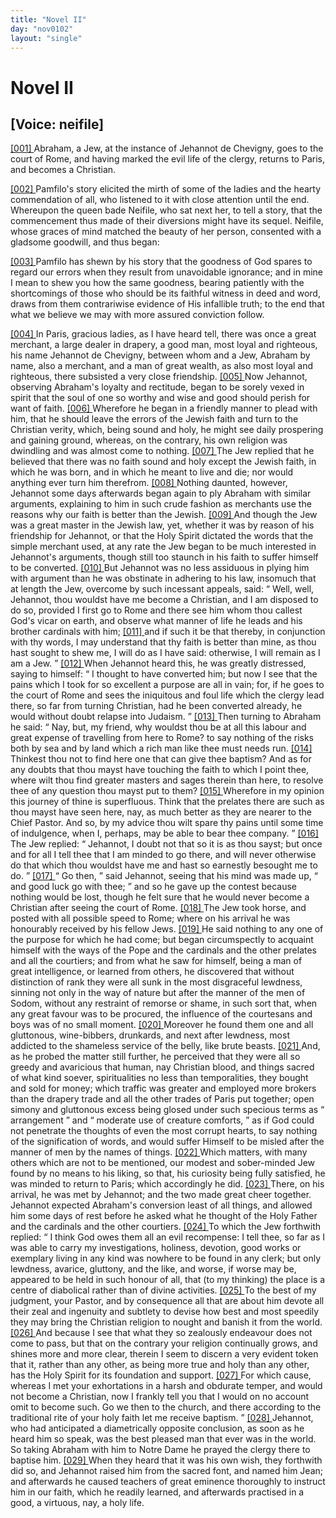 ```yaml
---
title: "Novel II"
day: "nov0102"
layout: "single"
---
```

<div id="nov0102" type="novella" who="neifile">
 <h1>
  Novel II
 </h1>
 <p>
  <h2>
   [Voice: neifile]
  </h2>
 </p>
 <argument>
  <p>
   <a href="{{ site.baseurl }}itDecameron/nov0102#p01020001">
    [001]
   </a>
   Abraham, a Jew, at the instance of Jehannot de
 Chevigny, goes to the court of Rome, and having
 marked the evil life of the clergy, returns to Paris,
 and becomes a Christian.
  </p>
 </argument>
 <div3 type="commentary" who="author">
  <p>
   <a href="{{ site.baseurl }}itDecameron/nov0102#p01020002">
    [002]
   </a>
   Pamfilo's
   story elicited the mirth of some of the ladies and the
	hearty commendation of all, who listened to it with close attention
	until the end. Whereupon the queen bade Neifile, who sat next
	her, to tell a story, that the commencement thus made of their
	diversions might have its sequel. Neifile, whose graces of mind
	matched the beauty of her person, consented with a gladsome goodwill,
	and thus began:
  </p>
 </div3>
 <div3 type="commentary" who="neifile">
  <p>
   <a href="{{ site.baseurl }}itDecameron/nov0102#p01020003">
    [003]
   </a>
   Pamfilo has shewn by his story that the goodness of God spares
 to regard our errors when they result from unavoidable ignorance;
 and in mine I mean to shew you how the same goodness, bearing
 patiently with the shortcomings of those who should be its faithful
 witness in deed and word, draws from them contrariwise evidence
 of His infallible truth; to the end that what we believe we may
 with more assured conviction follow.
  </p>
 </div3>
 <p>
  <a href="{{ site.baseurl }}itDecameron/nov0102#p01020004">
   [004]
  </a>
  In Paris, gracious ladies, as I have heard tell, there was once
 a great merchant, a large dealer in drapery, a good man, most loyal
 and righteous, his name Jehannot de Chevigny, between whom and
 a Jew, Abraham by name, also a merchant, and a man of great
 wealth, as also most loyal and righteous, there subsisted a very close
 friendship.
  <a href="{{ site.baseurl }}itDecameron/nov0102#p01020005">
   [005]
  </a>
  Now Jehannot, observing Abraham's loyalty and rectitude,
 began to be sorely vexed in spirit that the soul of one so
 worthy and wise and good should perish for want of faith.
  <a href="{{ site.baseurl }}itDecameron/nov0102#p01020006">
   [006]
  </a>
  Wherefore
 he began in a friendly manner to plead with him, that he should
  leave the errors of the Jewish faith and turn to the Christian verity,
 which, being sound and holy, he might see daily prospering and
 gaining ground, whereas, on the contrary, his own religion was
 dwindling and was almost come to nothing.
  <a href="{{ site.baseurl }}itDecameron/nov0102#p01020007">
   [007]
  </a>
  The Jew replied that
 he believed that there was no faith sound and holy except the Jewish
 faith, in which he was born, and in which he meant to live and die;
 nor would anything ever turn him therefrom.
  <a href="{{ site.baseurl }}itDecameron/nov0102#p01020008">
   [008]
  </a>
  Nothing daunted,
 however, Jehannot some days afterwards began again to ply Abraham
 with similar arguments, explaining to him in such crude fashion as
 merchants use the reasons why our faith is better than the Jewish.
  <a href="{{ site.baseurl }}itDecameron/nov0102#p01020009">
   [009]
  </a>
  And though the Jew was a great master in the Jewish law, yet,
 whether it was by reason of his friendship for Jehannot, or that the
 Holy Spirit dictated the words that the simple merchant used, at any
 rate the Jew began to be much interested in Jehannot's arguments,
 though still too staunch in his faith to suffer himself to be converted.
  <a href="{{ site.baseurl }}itDecameron/nov0102#p01020010">
   [010]
  </a>
  But Jehannot was no less assiduous in plying him with argument
 than he was obstinate in adhering to his law, insomuch that at length
 the Jew, overcome by such incessant appeals, said:
  <q direct="unspecified">
   Well, well,
 Jehannot, thou wouldst have me become a Christian, and I am
 disposed to do so, provided I first go to Rome and there see him
 whom thou callest God's vicar on earth, and observe what manner
 of life he leads and his brother cardinals with him;
   <a href="{{ site.baseurl }}itDecameron/nov0102#p01020011">
    [011]
   </a>
   and if such it
 be that thereby, in conjunction with thy words, I may understand
 that thy faith is better than mine, as thou hast sought to shew me,
 I will do as I have said: otherwise, I will remain as I am a Jew.
  </q>
  <a href="{{ site.baseurl }}itDecameron/nov0102#p01020012">
   [012]
  </a>
  When Jehannot heard this, he was greatly distressed, saying to himself:
  <q direct="unspecified">
   I thought to have converted him; but now I see that the
 pains which I took for so excellent a purpose are all in vain; for, if he
 goes to the court of Rome and sees the iniquitous and foul life which
 the clergy lead there, so far from turning Christian, had he been
 converted already, he would without doubt relapse into Judaism.
  </q>
  <a href="{{ site.baseurl }}itDecameron/nov0102#p01020013">
   [013]
  </a>
  Then turning to Abraham he said:
  <q direct="unspecified">
   Nay, but, my friend, why
 wouldst thou be at all this labour and great expense of travelling
 from here to Rome? to say nothing of the risks both by sea and by
 land which a rich man like thee must needs run.
   <a href="{{ site.baseurl }}itDecameron/nov0102#p01020014">
    [014]
   </a>
   Thinkest thou
 not to find here one that can give thee baptism? And as for any
 doubts that thou mayst have touching the faith to which I point thee,
 where wilt thou find greater masters and sages therein than here, to
   resolve thee of any question thou mayst put to them?
   <a href="{{ site.baseurl }}itDecameron/nov0102#p01020015">
    [015]
   </a>
   Wherefore
 in my opinion this journey of thine is superfluous. Think that the
 prelates there are such as thou mayst have seen here, nay, as much
 better as they are nearer to the Chief Pastor. And so, by my advice
 thou wilt spare thy pains until some time of indulgence, when I,
 perhaps, may be able to bear thee company.
  </q>
  <a href="{{ site.baseurl }}itDecameron/nov0102#p01020016">
   [016]
  </a>
  The Jew replied:
  <q direct="unspecified">
   Jehannot, I doubt not that so it is as thou sayst; but once and
 for all I tell thee that I am minded to go there, and will never otherwise
 do that which thou wouldst have me and hast so earnestly
 besought me to do.
  </q>
  <a href="{{ site.baseurl }}itDecameron/nov0102#p01020017">
   [017]
  </a>
  <q direct="unspecified">
   Go then,
  </q>
  said Jehannot, seeing that his
 mind was made up,
  <q direct="unspecified">
   and good luck go with thee;
  </q>
  and so he gave
 up the contest because nothing would be lost, though he felt sure
 that he would never become a Christian after seeing the court of
 Rome.
  <a href="{{ site.baseurl }}itDecameron/nov0102#p01020018">
   [018]
  </a>
  The Jew took horse, and posted with all possible speed
 to Rome; where on his arrival he was honourably received by his
 fellow Jews.
  <a href="{{ site.baseurl }}itDecameron/nov0102#p01020019">
   [019]
  </a>
  He said nothing to any one of the purpose for which
 he had come; but began circumspectly to acquaint himself with the
 ways of the Pope and the cardinals and the other prelates and all the
 courtiers; and from what he saw for himself, being a man of great
 intelligence, or learned from others, he discovered that without
 distinction of rank they were all sunk in the most disgraceful lewdness,
 sinning not only in the way of nature but after the manner
 of the men of Sodom, without any restraint of remorse or shame, in
 such sort that, when any great favour was to be procured, the influence
 of the courtesans and boys was of no small moment.
  <a href="{{ site.baseurl }}itDecameron/nov0102#p01020020">
   [020]
  </a>
  Moreover he
 found them one and all gluttonous, wine-bibbers, drunkards, and next
 after lewdness, most addicted to the shameless service of the belly,
 like brute beasts.
  <a href="{{ site.baseurl }}itDecameron/nov0102#p01020021">
   [021]
  </a>
  And, as he probed the matter still further, he
 perceived that they were all so greedy and avaricious that human, nay
 Christian blood, and things sacred of what kind soever, spiritualities
 no less than temporalities, they bought and sold for money; which
 traffic was greater and employed more brokers than the drapery trade
 and all the other trades of Paris put together; open simony and
 gluttonous excess being glosed under such specious terms as
  <q direct="unspecified">
   arrangement
  </q>
  and
  <q direct="unspecified">
   moderate use of creature comforts,
  </q>
  as if God could not
 penetrate the thoughts of even the most corrupt hearts, to say nothing
 of the signification of words, and would suffer Himself to be misled
 after the manner of men by the names of things.
  <a href="{{ site.baseurl }}itDecameron/nov0102#p01020022">
   [022]
  </a>
  Which matters,
  with many others which are not to be mentioned, our modest and
 sober-minded Jew found by no means to his liking, so that, his
 curiosity being fully satisfied, he was minded to return to Paris; which
 accordingly he did.
  <a href="{{ site.baseurl }}itDecameron/nov0102#p01020023">
   [023]
  </a>
  There, on his arrival, he was met by Jehannot;
 and the two made great cheer together. Jehannot expected Abraham's
 conversion least of all things, and allowed him some days of rest before
 he asked what he thought of the Holy Father and the cardinals and
 the other courtiers.
  <a href="{{ site.baseurl }}itDecameron/nov0102#p01020024">
   [024]
  </a>
  To which the Jew forthwith replied:
  <q direct="unspecified">
   I think
 God owes them all an evil recompense: I tell thee, so far as I was
 able to carry my investigations, holiness, devotion, good works or
 exemplary living in any kind was nowhere to be found in any clerk;
 but only lewdness, avarice, gluttony, and the like, and worse, if worse
 may be, appeared to be held in such honour of all, that (to my thinking)
 the place is a centre of diabolical rather than of divine activities.
   <a href="{{ site.baseurl }}itDecameron/nov0102#p01020025">
    [025]
   </a>
   To the best of my judgment, your Pastor, and by consequence all
 that are about him devote all their zeal and ingenuity and subtlety
 to devise how best and most speedily they may bring the Christian
 religion to nought and banish it from the world.
   <a href="{{ site.baseurl }}itDecameron/nov0102#p01020026">
    [026]
   </a>
   And because I see
 that what they so zealously endeavour does not come to pass, but
 that on the contrary your religion continually grows, and shines
 more and more clear, therein I seem to discern a very evident token
 that it, rather than any other, as being more true and holy than any
 other, has the Holy Spirit for its foundation and support.
   <a href="{{ site.baseurl }}itDecameron/nov0102#p01020027">
    [027]
   </a>
   For which
 cause, whereas I met your exhortations in a harsh and obdurate
 temper, and would not become a Christian, now I frankly tell you
 that I would on no account omit to become such. Go we then to
 the church, and there according to the traditional rite of your holy
 faith let me receive baptism.
  </q>
  <a href="{{ site.baseurl }}itDecameron/nov0102#p01020028">
   [028]
  </a>
  Jehannot, who had anticipated a
 diametrically opposite conclusion, as soon as he heard him so speak,
 was the best pleased man that ever was in the world. So taking
 Abraham with him to Notre Dame he prayed the clergy there to
 baptise him.
  <a href="{{ site.baseurl }}itDecameron/nov0102#p01020029">
   [029]
  </a>
  When they heard that it was his own wish, they forthwith
 did so, and Jehannot raised him from the sacred font, and named
 him Jean; and afterwards he caused teachers of great eminence
 thoroughly to instruct him in our faith, which he readily learned,
 and afterwards practised in a good, a virtuous, nay, a holy life.
 </p>
</div>